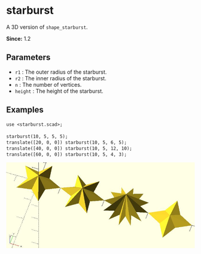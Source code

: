# starburst 

A 3D version of `shape_starburst`. 

**Since:** 1.2

## Parameters

- `r1` : The outer radius of the starburst. 
- `r2` : The inner radius of the starburst.
- `n`  : The number of vertices. 
- `height` : The height of the starburst.

## Examples

    use <starburst.scad>;

	starburst(10, 5, 5, 5);
	translate([20, 0, 0]) starburst(10, 5, 6, 5);
	translate([40, 0, 0]) starburst(10, 5, 12, 10);
	translate([60, 0, 0]) starburst(10, 5, 4, 3);

![starburst](images/lib3x-starburst-1.JPG)

